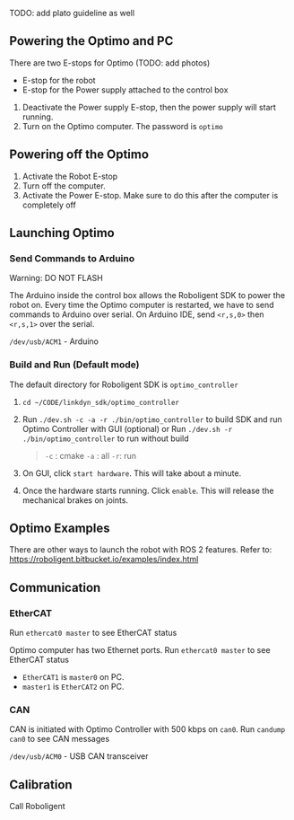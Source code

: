TODO: add plato guideline as well
## Powering the Optimo and PC

There are two E-stops for Optimo (TODO: add photos)
- E-stop for the robot
- E-stop for the Power supply attached to the control box

1. Deactivate the Power supply E-stop, then the power supply will start running.
2. Turn on the Optimo computer. The password is `optimo`

## Powering off the Optimo

1. Activate the Robot E-stop
2. Turn off the computer. 
3. Activate the Power E-stop. Make sure to do this after the computer is completely off

## Launching Optimo

### Send Commands to Arduino

Warning: DO NOT FLASH

The Arduino inside the control box allows the Roboligent SDK to power the robot on.
Every time the Optimo computer is restarted, we have to send commands to Arduino over serial. On Arduino IDE, send `<r,s,0>` then `<r,s,1>` over the serial.

`/dev/usb/ACM1` - Arduino

### Build and Run (Default mode)
The default directory for Roboligent SDK is `optimo_controller`
1. `cd ~/CODE/linkdyn_sdk/optimo_controller`
2. Run  `./dev.sh -c -a -r ./bin/optimo_controller` to build SDK and run Optimo Controller with GUI (optional) or Run `./dev.sh -r ./bin/optimo_controller` to run without build
	> `-c` : cmake
	> `-a` : all
	> `-r`: run

3. On GUI, click `start hardware`. This will take about a minute.
4. Once the hardware starts running. Click `enable`. This will release the mechanical brakes on joints.

## Optimo Examples
There are other ways to launch the robot with ROS 2 features. Refer to:
https://roboligent.bitbucket.io/examples/index.html


## Communication

### EtherCAT
Run `ethercat0 master` to see EtherCAT status

Optimo computer has two Ethernet ports. Run `ethercat0 master`  to see EtherCAT status
- `EtherCAT1` is `master0` on PC.
- `master1` is `EtherCAT2` on PC.

### CAN
CAN is initiated with Optimo Controller with 500 kbps on `can0`. Run `candump can0` to see CAN messages

`/dev/usb/ACM0` - USB CAN transceiver

## Calibration

Call Roboligent